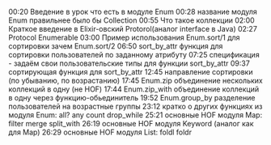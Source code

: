 00:20 Введение в урок что есть в модуле Enum
00:28 название модуля Enum правильнее было бы Collection
00:55 Что такое коллекции
02:00 Краткое введение в Elixir-овский Protorol(аналог interface в Java)
02:27 Protocol Enumerable
03:00 Пример использования Enum.sort/1 для сортировки зачем Enum.sort/2
06:50 sort_by_attr функция для сортировки пользователей по заданному атрибуту
07:25 спецификация - задаём свои пользовательские типы для функции sort_by_attr
09:37 сортирующая функция для sort_by_attr
12:45 направление сортировки (по убыванию, по возрастанию)
17:45 Enum.zip объединение нескольких коллекций в одну (не HOF)
17:44 Enum.zip_with объединение коллекций в одну через функцию-обьединитель
19:52 Enum.group_by разделение пользователей на возрастные группы
23:12 кратко о других функциях из модуля Enum: all? any count drop_while
25:21 основные HOF модуля Map: filter merge split_with
26:19 основные HOF модуля Keyword (аналог как для Map)
26:29 основные HOF модуля List: foldl foldr
